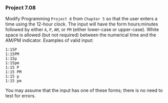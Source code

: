 ### Project 7.08

Modify Programming `Project 8` from `Chapter 5` so that the user enters a time using the 12-hour clock. The input will have the form hours:minutes followed by either `A`, `P`, `AM`, or `PM` (either lower-case or upper-case). White space is allowed (but not required) between the numerical time and the AM/PM indicator. Examples of valid input:

```
1:15P
1:15PM
1:15p
1:15pm
1:15 P
1:15 PM
1:15 p
1:15 pm
```
You may assume that the input has one of these forms; there is no need to test for errors.
